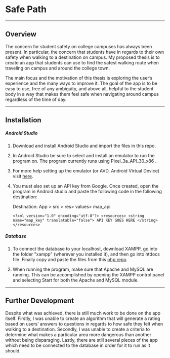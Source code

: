 # Safe Path

---
## Overview
The concern for student safety on college campuses has always been present. In particular, the concern that students have in regards to their own safety when walking to a destination on campus. My proposed thesis is to create an app that students can use to find the safest walking route when traveling on campus and around the college town. 

The main focus and the motivation of this thesis is exploring the user’s experience and the many ways to improve it. The goal of the app is to be easy to use, free of any ambiguity, and above all, helpful to the student body in a way that makes them feel safe when navigating around campus regardless of the time of day.


---
## Installation
##### Android Studio
1. Download and install Android Studio and import the files in this repo. 

2. In Android Studio be sure to select and install an emulator to run the program on. The program currently runs using Pixel_3a_API_30_x86 .

3. For more help setting up the emulator (or AVD, Android Virtual Device) visit [here].

4. You must also set up an API key from Google. Once created, open the program in Android studio and paste the following code in the following destination: 

    Destination: App > src > res> values> map_api

    `<?xml version="1.0" encoding="utf-8"?>
    <resources>
     <string name="map_key" translatable="false">
    API KEY GOES HERE
    </string>
    </resources>`


##### Database
1. To connect the database to your localhost, download XAMPP, go into the folder "xampp" (wherever you installed it), and then go into htdocs file. Finally copy and paste the files from this [php repo].


2. When running the program, make sure that Apache and MySQL are running. This can be accomplished by opening the XAMPP control panel and selecting Start for both the Apache and MySQL module.

 
 ---
 ## Further Development
 Despite what was achieved, there is still much work to be done on the app itself. Firstly, I was unable to create an algorithm that will generate a rating based on users’ answers to questions in regards to how safe they felt when walking to a destination. Secondly, I was unable to create a criteria to determine what makes a particular area more dangerous than another without being disparaging. Lastly, there are still several pieces of the app which need to be connected to the database in order for it to run as it should. 
 
 
 
 
 
 
 
 [php repo]: <https://github.com/luofoapp/php>
 [here]: < https://developer.android.com/studio/run/managing-avds>
 
